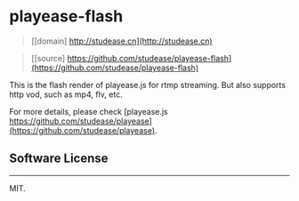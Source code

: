 # playease-flash

> [[domain] http://studease.cn](http://studease.cn)

> [[source] https://github.com/studease/playease-flash](https://github.com/studease/playease-flash)

This is the flash render of playease.js for rtmp streaming. But also supports http vod, such as mp4, flv, etc. 

For more details, please check [playease.js https://github.com/studease/playease](https://github.com/studease/playease).


## Software License
-------------------

MIT.

